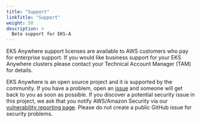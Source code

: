 ```yaml
---
title: "Support"
linkTitle: "Support"
weight: 50
description: >
  Beta support for EKS-A
---
```


EKS Anywhere support licenses are available to AWS customers who pay for
enterprise support. If you would like business support for your EKS
Anywhere clusters please contact your Technical Account Manager (TAM) for
details.

EKS Anywhere is an open source project and it is supported by the community.
If you have a problem, open an [issue](https://github.com/aws/eks-anywhere/issues)
and someone will get back to you as soon as possible. If you discover a potential
security issue in this project, we ask that you notify AWS/Amazon Security via our
[vulnerability reporting page](http://aws.amazon.com/security/vulnerability-reporting/).
Please do not create a public GitHub issue for security problems.
